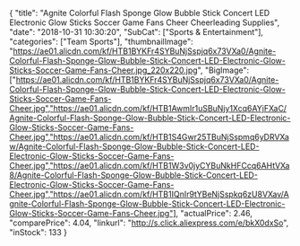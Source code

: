 {
	"title": "Agnite Colorful Flash Sponge Glow Bubble Stick Concert LED Electronic Glow Sticks Soccer Game Fans Cheer Cheerleading Supplies",
	"date": "2018-10-31 10:30:20",
	"SubCat": ["Sports & Entertainment"],
	"categories": ["Team Sports"],
	"thumbnailImage": "https://ae01.alicdn.com/kf/HTB1BYKFr4SYBuNjSspjq6x73VXa0/Agnite-Colorful-Flash-Sponge-Glow-Bubble-Stick-Concert-LED-Electronic-Glow-Sticks-Soccer-Game-Fans-Cheer.jpg_220x220.jpg",
	"BigImage": ["https://ae01.alicdn.com/kf/HTB1BYKFr4SYBuNjSspjq6x73VXa0/Agnite-Colorful-Flash-Sponge-Glow-Bubble-Stick-Concert-LED-Electronic-Glow-Sticks-Soccer-Game-Fans-Cheer.jpg","https://ae01.alicdn.com/kf/HTB1AwmIr1uSBuNjy1Xcq6AYjFXaC/Agnite-Colorful-Flash-Sponge-Glow-Bubble-Stick-Concert-LED-Electronic-Glow-Sticks-Soccer-Game-Fans-Cheer.jpg","https://ae01.alicdn.com/kf/HTB1S4Gwr25TBuNjSspmq6yDRVXaw/Agnite-Colorful-Flash-Sponge-Glow-Bubble-Stick-Concert-LED-Electronic-Glow-Sticks-Soccer-Game-Fans-Cheer.jpg","https://ae01.alicdn.com/kf/HTB1W3v0jyCYBuNkHFCcq6AHtVXa8/Agnite-Colorful-Flash-Sponge-Glow-Bubble-Stick-Concert-LED-Electronic-Glow-Sticks-Soccer-Game-Fans-Cheer.jpg","https://ae01.alicdn.com/kf/HTB1IQnIr9tYBeNjSspkq6zU8VXav/Agnite-Colorful-Flash-Sponge-Glow-Bubble-Stick-Concert-LED-Electronic-Glow-Sticks-Soccer-Game-Fans-Cheer.jpg"],
	"actualPrice": 2.46,
	"comparePrice": 4.04,
	"linkurl": "http://s.click.aliexpress.com/e/bkX0dxSo",
	"inStock": 133
}
